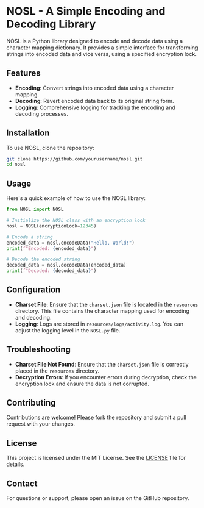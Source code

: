 # NOSL - A Simple Encoding and Decoding Library

NOSL is a Python library designed to encode and decode data using a character mapping dictionary. It provides a simple interface for transforming strings into encoded data and vice versa, using a specified encryption lock.

## Features

- **Encoding**: Convert strings into encoded data using a character mapping.
- **Decoding**: Revert encoded data back to its original string form.
- **Logging**: Comprehensive logging for tracking the encoding and decoding processes.

## Installation

To use NOSL, clone the repository:

```bash
git clone https://github.com/yourusername/nosl.git
cd nosl
```

## Usage

Here's a quick example of how to use the NOSL library:

```python
from NOSL import NOSL

# Initialize the NOSL class with an encryption lock
nosl = NOSL(encryptionLock=12345)

# Encode a string
encoded_data = nosl.encodeData("Hello, World!")
print(f"Encoded: {encoded_data}")

# Decode the encoded string
decoded_data = nosl.decodeData(encoded_data)
print(f"Decoded: {decoded_data}")
```

## Configuration

- **Charset File**: Ensure that the `charset.json` file is located in the `resources` directory. This file contains the character mapping used for encoding and decoding.
- **Logging**: Logs are stored in `resources/logs/activity.log`. You can adjust the logging level in the `NOSL.py` file.

## Troubleshooting

- **Charset File Not Found**: Ensure that the `charset.json` file is correctly placed in the `resources` directory.
- **Decryption Errors**: If you encounter errors during decryption, check the encryption lock and ensure the data is not corrupted.

## Contributing

Contributions are welcome! Please fork the repository and submit a pull request with your changes.

## License

This project is licensed under the MIT License. See the [LICENSE](LICENSE) file for details.

## Contact

For questions or support, please open an issue on the GitHub repository.